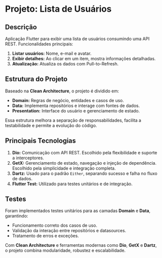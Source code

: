 # **Projeto: Lista de Usuários**

## **Descrição**
Aplicação Flutter para exibir uma lista de usuários consumindo uma API REST. Funcionalidades principais:
1. **Listar usuários:** Nome, e-mail e avatar.
2. **Exibir detalhes:** Ao clicar em um item, mostra informações detalhadas.
3. **Atualização:** Atualiza os dados com Pull-to-Refresh.

## **Estrutura do Projeto**
Baseado na **Clean Architecture**, o projeto é dividido em:
- **Domain:** Regras de negócio, entidades e casos de uso.
- **Data:** Implementa repositórios e interage com fontes de dados.
- **Presentation:** Interface do usuário e gerenciamento de estado.

Essa estrutura melhora a separação de responsabilidades, facilita a testabilidade e permite a evolução do código.

## **Principais Tecnologias**
1. **Dio:** Comunicação com API REST. Escolhido pela flexibilidade e suporte a interceptores.
2. **GetX:** Gerenciamento de estado, navegação e injeção de dependência. Escolhido pela simplicidade e integração completa.
3. **Dartz:** Usado para o padrão `Either`, separando sucesso e falha no fluxo de dados.
4. **Flutter Test:** Utilizado para testes unitários e de integração.

## **Testes**
Foram implementados testes unitários para as camadas **Domain** e **Data**, garantindo:
- Funcionamento correto dos casos de uso.
- Validação da interação entre repositórios e datasources.
- Tratamento de erros e exceções.


Com **Clean Architecture** e ferramentas modernas como **Dio**, **GetX** e **Dartz**, o projeto combina modularidade, robustez e escalabilidade.
